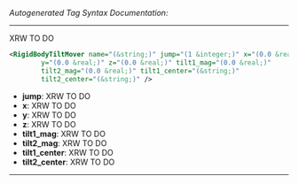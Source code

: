 _Autogenerated Tag Syntax Documentation:_

---
XRW TO DO

```xml
<RigidBodyTiltMover name="(&string;)" jump="(1 &integer;)" x="(0.0 &real;)"
        y="(0.0 &real;)" z="(0.0 &real;)" tilt1_mag="(0.0 &real;)"
        tilt2_mag="(0.0 &real;)" tilt1_center="(&string;)"
        tilt2_center="(&string;)" />
```

-   **jump**: XRW TO DO
-   **x**: XRW TO DO
-   **y**: XRW TO DO
-   **z**: XRW TO DO
-   **tilt1_mag**: XRW TO DO
-   **tilt2_mag**: XRW TO DO
-   **tilt1_center**: XRW TO DO
-   **tilt2_center**: XRW TO DO

---
